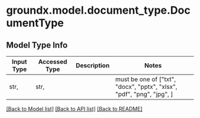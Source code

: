 # groundx.model.document_type.DocumentType

## Model Type Info
Input Type | Accessed Type | Description | Notes
------------ | ------------- | ------------- | -------------
str,  | str,  |  | must be one of ["txt", "docx", "pptx", "xlsx", "pdf", "png", "jpg", ] 

[[Back to Model list]](../../README.md#documentation-for-models) [[Back to API list]](../../README.md#documentation-for-api-endpoints) [[Back to README]](../../README.md)

